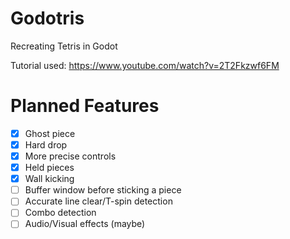 # Godotris
Recreating Tetris in Godot

Tutorial used: https://www.youtube.com/watch?v=2T2Fkzwf6FM

# Planned Features

- [x] Ghost piece
- [x] Hard drop 
- [x] More precise controls
- [x] Held pieces
- [x] Wall kicking
- [ ] Buffer window before sticking a piece
- [ ] Accurate line clear/T-spin detection
- [ ] Combo detection
- [ ] Audio/Visual effects (maybe)
